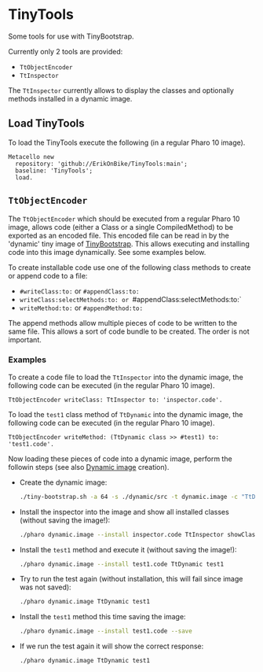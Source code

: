 # TinyTools
Some tools for use with TinyBootstrap.

Currently only 2 tools are provided:
* `TtObjectEncoder`
* `TtInspector`


The `TtInspector` currently allows to display the classes and optionally methods installed in a dynamic image.

## Load TinyTools
To load the TinyTools execute the following (in a regular Pharo 10 image).
```Smalltalk
Metacello new
  repository: 'github://ErikOnBike/TinyTools:main';
  baseline: 'TinyTools';
  load.
```

## `TtObjectEncoder`
The `TtObjectEncoder` which should be executed from a regular Pharo 10 image, allows code (either a Class or a single CompiledMethod) to be exported as an encoded file. This encoded file can be read in by the 'dynamic' tiny image of [TinyBootstrap](https://github.com/ErikOnBike/TinyBootstrap). This allows executing and installing code into this image dynamically. See some examples below.

To create installable code use one of the following class methods to create or append code to a file:
* `#writeClass:to:` or `#appendClass:to:`
* `writeClass:selectMethods:to: or `#appendClass:selectMethods:to:`
* `writeMethod:to:` or `#appendMethod:to:`

The append methods allow multiple pieces of code to be written to the same file. This allows a sort of code bundle to be created. The order is not important.

### Examples
To create a code file to load the `TtInspector` into the dynamic image, the following code can be executed (in the regular Pharo 10 image).
```Smalltalk
TtObjectEncoder writeClass: TtInspector to: 'inspector.code'.
```

To load the `test1` class method of `TtDynamic` into the dynamic image, the following code can be executed (in the regular Pharo 10 image).
```Smalltalk
TtObjectEncoder writeMethod: (TtDynamic class >> #test1) to: 'test1.code'.
```

Now loading these pieces of code into a dynamic image, perform the followin steps (see also [Dynamic image](https://github.com/ErikOnBike/TinyBootstrap/edit/main/README.md#dynamic-image) creation).
* Create the dynamic image:
  ```bash
  ./tiny-bootstrap.sh -a 64 -s ./dynamic/src -t dynamic.image -c "TtDynamic doIt"
  ```
* Install the inspector into the image and show all installed classes (without saving the image!):
  ```bash
  ./pharo dynamic.image --install inspector.code TtInspector showClasses
  ```
* Install the `test1` method and execute it (without saving the image!):
  ```bash
  ./pharo dynamic.image --install test1.code TtDynamic test1
  ```
* Try to run the test again (without installation, this will fail since image was not saved):
  ```bash
  ./pharo dynamic.image TtDynamic test1
  ```
* Install the `test1` method this time saving the image:
  ```bash
  ./pharo dynamic.image --install test1.code --save
  ```
* If we run the test again it will show the correct response:
  ```bash
  ./pharo dynamic.image TtDynamic test1
  ```
